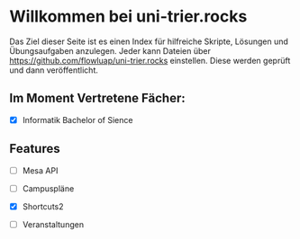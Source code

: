 # Willkommen bei uni-trier.rocks

Das Ziel dieser Seite ist es einen Index für hilfreiche Skripte, Lösungen und Übungsaufgaben anzulegen.
Jeder kann Dateien über https://github.com/flowluap/uni-trier.rocks einstellen. Diese werden geprüft und dann veröffentlicht.

## Im Moment Vertretene Fächer:
- [x] Informatik Bachelor of Sience

## Features

- [ ] Mesa API
- [ ] Campuspläne

- [x] Shortcuts2
- [ ] Veranstaltungen
